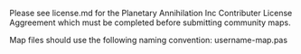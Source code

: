 Please see license.md for the Planetary Annihilation Inc Contributer License Aggreement which must be completed before submitting community maps.

Map files should use the following naming convention: username-map.pas
